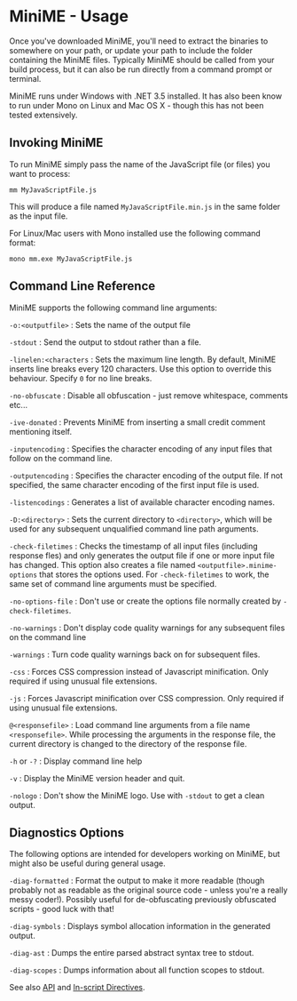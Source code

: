 # MiniME - Usage

Once you've downloaded MiniME, you'll need to extract the binaries to somewhere on your 
path, or update your path to include the folder containing the MiniME files.
Typically MiniME should be called from your build process, but it can also be run directly 
from a command prompt or terminal.

MiniME runs under Windows with .NET 3.5 installed.  It has also been know to run 
under Mono on Linux and Mac OS X - though this has not been tested extensively.

## Invoking MiniME ##

To run MiniME simply pass the name of the JavaScript file (or files) you want to process:

	mm MyJavaScriptFile.js
	
This will produce a file named `MyJavaScriptFile.min.js` in the same folder as the input file.

For Linux/Mac users with Mono installed use the following command format:

	mono mm.exe MyJavaScriptFile.js


## Command Line Reference ##

MiniME supports the following command line arguments:

`-o:<outputfile>`
: Sets the name of the output file

`-stdout`
: Send the output to stdout rather than a file.

`-linelen:<characters`
: Sets the maximum line length.  By default, MiniME inserts line breaks every 120 characters.  Use 
this option to override this behaviour.  Specify `0` for no line breaks.

`-no-obfuscate`
: Disable all obfuscation - just remove whitespace, comments etc...

`-ive-donated`
: Prevents MiniME from inserting a small credit comment mentioning itself.

`-inputencoding`
: Specifies the character encoding of any input files that follow on the command line.

`-outputencoding`
: Specifies the character encoding of the output file.  If not specified, the same character encoding
of the first input file is used.

`-listencodings`
: Generates a list of available character encoding names.

`-D:<directory>`
: Sets the current directory to `<directory>`, which will be used for any subsequent unqualified command line path arguments.

`-check-filetimes`
: Checks the timestamp of all input files (including response fles) and only generates the output
file if one or more input file has changed.  This option also creates a file named `<outputfile>.minime-options`
that stores the options used. For `-check-filetimes` to work, the same set of command line
arguments must be specified.

`-no-options-file`
: Don't use or create the options file normally created by `-check-filetimes`.

`-no-warnings`
: Don't display code quality warnings for any subsequent files on the command line

`-warnings`
: Turn code quality warnings back on for subsequent files.

`-css`
: Forces CSS compression instead of Javascript minification.  Only required if using unusual file extensions.

`-js`
: Forces Javascript minification over CSS compression. Only required if using unusual file extensions.

`@<responsefile>`
: Load command line arguments from a file name `<responsefile>`.  While processing the arguments 
in the response file, the current directory is changed to the directory of the response file.

`-h` or `-?`
: Display command line help

`-v`
: Display the MiniME version header and quit.

`-nologo`
: Don't show the MiniME logo.  Use with `-stdout` to get a clean output.

## Diagnostics Options ##

The following options are intended for developers working on MiniME, but might also
be useful during general usage.

`-diag-formatted`
: Format the output to make it more readable (though probably not as readable as the
original source code - unless you're a really messy coder!).  Possibly useful for 
de-obfuscating previously obfuscated scripts - good luck with that!

`-diag-symbols`
: Displays symbol allocation information in the generated output.

`-diag-ast`
: Dumps the entire parsed abstract syntax tree to stdout.

`-diag-scopes`
: Dumps information about all function scopes to stdout.



See also [API](usage-api) and [In-script Directives](usage-directives).

